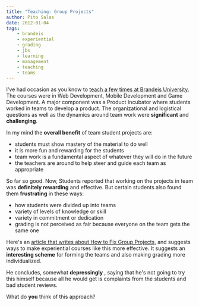 ```yaml
---
title: "Teaching: Group Projects"
author: Pito Salas
date: 2012-01-04
tags:
    - brandeis
    - experiential
    - grading
    - jbs
    - learning
    - management
    - teaching
    - teams
---
```




I've had occasion as you know to [teach a few times at Brandeis
University.](<https://sites.google.com/site/brandeiscosijbs/>) The courses
were in Web Development, Mobile Development and Game Development. A major
component was a Product Incubator where students worked in teams to develop a
product. The organizational and logistical questions as well as the dynamics
around team work were **significant** and **challenging**.

In my mind the **overall benefit** of team student projects are:

  * students must show mastery of the material to do well
  * it is more fun and rewarding for the students
  * team work is a fundamental aspect of whatever they will do in the future
  * the teachers are around to help steer and guide each team as appropriate

So far so good. Now, Students reported that working on the projects in team
was **definitely rewarding** and effective. But certain students also found
them **frustrating** in these ways:

  * how students were divided up into teams
  * variety of levels of knowledge or skill
  * variety in commitment or dedication
  * grading is not perceived as fair because everyone on the team gets the same one

Here's an [article that writes about How to Fix Group
Projects,](<http://econlog.econlib.org/archives/2011/12/how_to_fix_grou.html>)
and suggests ways to make experiential courses like this more effective. It
suggests an **interesting scheme** for forming the teams and also making
grading more individualized.

He concludes, somewhat **depressingly** , saying that he's not going to try
this himself because all he would get is complaints from the students and bad
student reviews.

What do **you** think of this approach?


